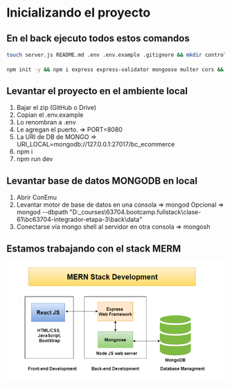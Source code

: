 # Inicializando el proyecto


## En el back ejecuto todos estos comandos

```sh
touch server.js README.md .env .env.example .gitignore && mkdir controllers models middlewares data routers public validators

npm init -y && npm i express express-validator mongoose multer cors && npm i nodemon dotenv -D
```

## Levantar el proyecto en el ambiente local

1. Bajar el zip (GitHub o Drive)
2. Copian el .env.example
3. Lo renombran a .env
4. Le agregan el puerto. => PORT=8080
5. La URI de DB de MONGO => URI_LOCAL=mongodb://127.0.0.1:27017/bc_ecommerce
5. npm i
6. npm run dev

## Levantar base de datos MONGODB en local

1. Abrir ConEmu
2. Levantar motor de base de datos en una consola => mongod
    Opcional => mongod --dbpath "D:\_courses\63704.bootcamp.fullstack\clase-61\bc63704-integrador-etapa-3\back\data"
3. Conectarse vía mongo shell al servidor en otra consola => mongosh

## Estamos trabajando con el stack MERM

![merm](_ref/MERN.png)
